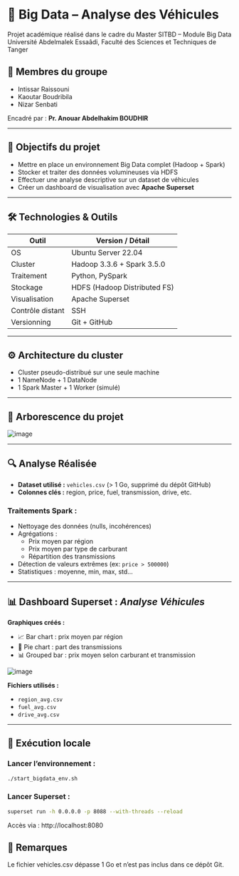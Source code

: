 # 🚗 Big Data – Analyse des Véhicules

Projet académique réalisé dans le cadre du Master SITBD – Module Big Data  
Université Abdelmalek Essaâdi, Faculté des Sciences et Techniques de Tanger

## 👥 Membres du groupe
- Intissar Raissouni  
- Kaoutar Boudribila  
- Nizar Senbati  

Encadré par : **Pr. Anouar Abdelhakim BOUDHIR**

---

## 🎯 Objectifs du projet

- Mettre en place un environnement Big Data complet (Hadoop + Spark)
- Stocker et traiter des données volumineuses via HDFS
- Effectuer une analyse descriptive sur un dataset de véhicules
- Créer un dashboard de visualisation avec **Apache Superset**

---

## 🛠️ Technologies & Outils

| Outil                | Version / Détail                |
|----------------------|----------------------------------|
| OS                   | Ubuntu Server 22.04              |
| Cluster              | Hadoop 3.3.6 + Spark 3.5.0       |
| Traitement           | Python, PySpark                  |
| Stockage             | HDFS (Hadoop Distributed FS)     |
| Visualisation        | Apache Superset                  |
| Contrôle distant     | SSH                              |
| Versionning          | Git + GitHub                     |

---

## ⚙️ Architecture du cluster

- Cluster pseudo-distribué sur une seule machine
- 1 NameNode + 1 DataNode
- 1 Spark Master + 1 Worker (simulé)

---

## 📁 Arborescence du projet

![image](https://github.com/user-attachments/assets/86808853-e203-4c4f-8087-0cdd1c7239f5)



---

## 🔍 Analyse Réalisée

- **Dataset utilisé :** `vehicles.csv` (> 1 Go, supprimé du dépôt GitHub)
- **Colonnes clés :** region, price, fuel, transmission, drive, etc.

### Traitements Spark :

- Nettoyage des données (nulls, incohérences)
- Agrégations :
  - Prix moyen par région
  - Prix moyen par type de carburant
  - Répartition des transmissions
- Détection de valeurs extrêmes (ex: `price > 500000`)
- Statistiques : moyenne, min, max, std...

---

## 📊 Dashboard Superset : _Analyse Véhicules_

**Graphiques créés :**
- 📈 Bar chart : prix moyen par région
- 🧁 Pie chart : part des transmissions
- 📊 Grouped bar : prix moyen selon carburant et transmission

![image](https://github.com/user-attachments/assets/8e34b7b8-928c-4120-bd26-d783d264757b)


**Fichiers utilisés :**
- `region_avg.csv`
- `fuel_avg.csv`
- `drive_avg.csv`

---

## 🧪 Exécution locale

### Lancer l’environnement :

```bash
./start_bigdata_env.sh
```
### Lancer Superset :
```bash
superset run -h 0.0.0.0 -p 8088 --with-threads --reload
```
Accès via : http://localhost:8080

## 📌 Remarques
Le fichier vehicles.csv dépasse 1 Go et n’est pas inclus dans ce dépôt Git.

